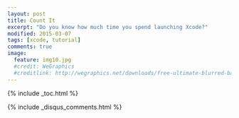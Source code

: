 ```yaml
---
layout: post
title: Count It
excerpt: "Do you know how much time you spend launching Xcode?"
modified: 2015-03-07
tags: [xcode, tutorial]
comments: true
image:
  feature: img10.jpg
  #credit: WeGraphics
  #creditlink: http://wegraphics.net/downloads/free-ultimate-blurred-background-pack/
---
```


{% include _toc.html %}

{% include _disqus_comments.html %}
